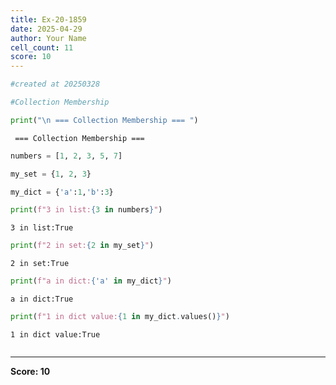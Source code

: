 ```yaml
---
title: Ex-20-1859
date: 2025-04-29
author: Your Name
cell_count: 11
score: 10
---
```


```python
#created at 20250328
```


```python
#Collection Membership
```


```python
print("\n === Collection Membership === ")
```

    
     === Collection Membership === 



```python
numbers = [1, 2, 3, 5, 7]
```


```python
my_set = {1, 2, 3}
```


```python
my_dict = {'a':1,'b':3}
```


```python
print(f"3 in list:{3 in numbers}")
```

    3 in list:True



```python
print(f"2 in set:{2 in my_set}")
```

    2 in set:True



```python
print(f"a in dict:{'a' in my_dict}")
```

    a in dict:True



```python
print(f"1 in dict value:{1 in my_dict.values()}")
```

    1 in dict value:True



```python

```


---
**Score: 10**